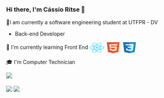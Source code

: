 ### Hi there, I'm Cássio Ritse 👋

🔭I am currently a software engineering student at UTFPR - DV 
  
  - Back-end Developer

🌱 I'm currently learning Front End 
<img align="center" alt="React" height="30" width="40" src="https://raw.githubusercontent.com/devicons/devicon/master/icons/react/react-original.svg">
<img align="center" alt="HTML" height="30" width="40" src="https://raw.githubusercontent.com/devicons/devicon/master/icons/html5/html5-original.svg">
<img align="center" alt="CSS" height="30" width="40" src="https://raw.githubusercontent.com/devicons/devicon/master/icons/css3/css3-original.svg">

🎓 I'm Computer Technician

 <div>
   <a href="https://github.com/CassioRitse">
   <img height="180em" src="https://github-readme-stats.vercel.app/api/top-langs/?username=CassioRitse&layout=compact&langs_count=7&theme=dark"/>
</div>

<br>

<div>
<a href = "mailto:cassioritse@gmail.com"><img src="https://img.shields.io/badge/Gmail-D14836?style=for-the-badge&logo=gmail&logoColor=white" target="_blank"></a>
<a href="https://www.linkedin.com/in/rafaella-ballerini-45875016a" target="_blank"><img src="https://img.shields.io/badge/-LinkedIn-%230077B5?style=for-the-badge&logo=linkedin&logoColor=white" target="_blank"></a> 
</div>
